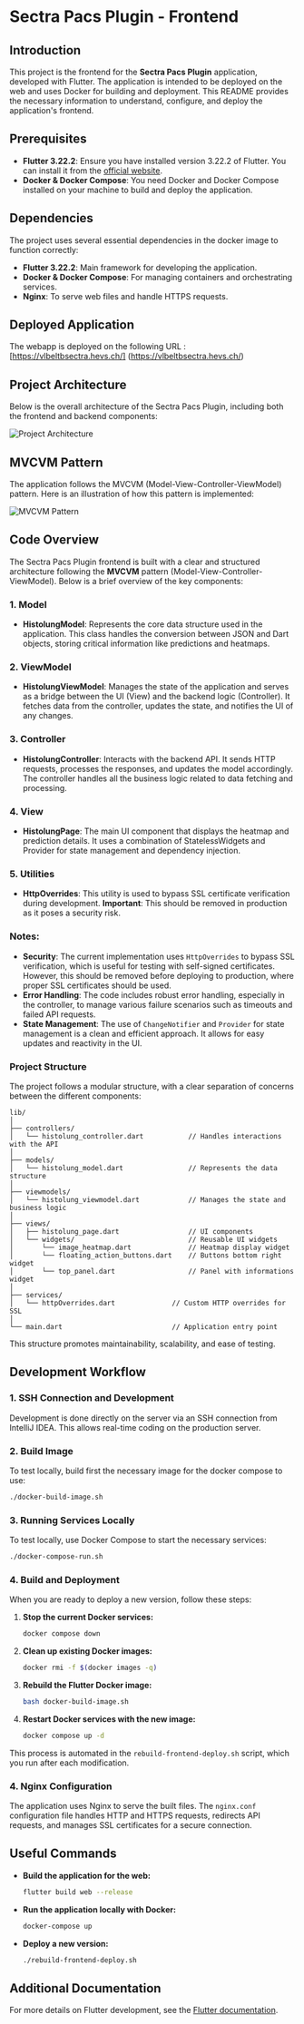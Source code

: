 
# Sectra Pacs Plugin - Frontend

## Introduction

This project is the frontend for the **Sectra Pacs Plugin** application, developed with Flutter. The application is intended to be deployed on the web and uses Docker for building and deployment. This README provides the necessary information to understand, configure, and deploy the application's frontend.

## Prerequisites

- **Flutter 3.22.2**: Ensure you have installed version 3.22.2 of Flutter. You can install it from the [official website](https://flutter.dev).
- **Docker & Docker Compose**: You need Docker and Docker Compose installed on your machine to build and deploy the application.

## Dependencies

The project uses several essential dependencies in the docker image to function correctly:

- **Flutter 3.22.2**: Main framework for developing the application.
- **Docker & Docker Compose**: For managing containers and orchestrating services.
- **Nginx**: To serve web files and handle HTTPS requests.

## Deployed Application
The webapp is deployed on the following URL : [https://vlbeltbsectra.hevs.ch/] (https://vlbeltbsectra.hevs.ch/) 

## Project Architecture

Below is the overall architecture of the Sectra Pacs Plugin, including both the frontend and backend components:

![Project Architecture](./images/Architecture.png)

## MVCVM Pattern

The application follows the MVCVM (Model-View-Controller-ViewModel) pattern. Here is an illustration of how this pattern is implemented:

![MVCVM Pattern](./images/MVCVM.png)

## Code Overview

The Sectra Pacs Plugin frontend is built with a clear and structured architecture following the **MVCVM** pattern (Model-View-Controller-ViewModel). Below is a brief overview of the key components:

### 1. **Model**
- **HistolungModel**: Represents the core data structure used in the application. This class handles the conversion between JSON and Dart objects, storing critical information like predictions and heatmaps.

### 2. **ViewModel**
- **HistolungViewModel**: Manages the state of the application and serves as a bridge between the UI (View) and the backend logic (Controller). It fetches data from the controller, updates the state, and notifies the UI of any changes.

### 3. **Controller**
- **HistolungController**: Interacts with the backend API. It sends HTTP requests, processes the responses, and updates the model accordingly. The controller handles all the business logic related to data fetching and processing.

### 4. **View**
- **HistolungPage**: The main UI component that displays the heatmap and prediction details. It uses a combination of StatelessWidgets and Provider for state management and dependency injection.

### 5. **Utilities**
- **HttpOverrides**: This utility is used to bypass SSL certificate verification during development. **Important**: This should be removed in production as it poses a security risk.

### Notes:
- **Security**: The current implementation uses `HttpOverrides` to bypass SSL verification, which is useful for testing with self-signed certificates. However, this should be removed before deploying to production, where proper SSL certificates should be used.
- **Error Handling**: The code includes robust error handling, especially in the controller, to manage various failure scenarios such as timeouts and failed API requests.
- **State Management**: The use of `ChangeNotifier` and `Provider` for state management is a clean and efficient approach. It allows for easy updates and reactivity in the UI.

### Project Structure

The project follows a modular structure, with a clear separation of concerns between the different components:

```
lib/
│
├── controllers/
│   └── histolung_controller.dart           // Handles interactions with the API
│
├── models/
│   └── histolung_model.dart                // Represents the data structure
│
├── viewmodels/
│   └── histolung_viewmodel.dart            // Manages the state and business logic
│
├── views/
│   ├── histolung_page.dart                 // UI components
│   └── widgets/                            // Reusable UI widgets
│       └── image_heatmap.dart              // Heatmap display widget
│       └── floating_action_buttons.dart    // Buttons bottom right widget
│       └── top_panel.dart                  // Panel with informations widget
│
├── services/
│   └── httpOverrides.dart              // Custom HTTP overrides for SSL
│
└── main.dart                           // Application entry point
```

This structure promotes maintainability, scalability, and ease of testing.



## Development Workflow

### 1. SSH Connection and Development

Development is done directly on the server via an SSH connection from IntelliJ IDEA. This allows real-time coding on the production server.

### 2. Build Image

To test locally, build first the necessary image for the docker compose to use:
```bash
./docker-build-image.sh
```

### 3. Running Services Locally

To test locally, use Docker Compose to start the necessary services:
```bash
./docker-compose-run.sh
```

### 4. Build and Deployment

When you are ready to deploy a new version, follow these steps:

1. **Stop the current Docker services:**
   ```bash
   docker compose down
   ```

2. **Clean up existing Docker images:**
   ```bash
   docker rmi -f $(docker images -q)
   ```

3. **Rebuild the Flutter Docker image:**
   ```bash
   bash docker-build-image.sh
   ```

4. **Restart Docker services with the new image:**
   ```bash
   docker compose up -d
   ```

This process is automated in the `rebuild-frontend-deploy.sh` script, which you run after each modification.

### 4. Nginx Configuration

The application uses Nginx to serve the built files. The `nginx.conf` configuration file handles HTTP and HTTPS requests, redirects API requests, and manages SSL certificates for a secure connection.


## Useful Commands

- **Build the application for the web:**
  ```bash
  flutter build web --release
  ```

- **Run the application locally with Docker:**
  ```bash
  docker-compose up
  ```

- **Deploy a new version:**
  ```bash
  ./rebuild-frontend-deploy.sh
  ```

## Additional Documentation

For more details on Flutter development, see the [Flutter documentation](https://docs.flutter.dev/).
